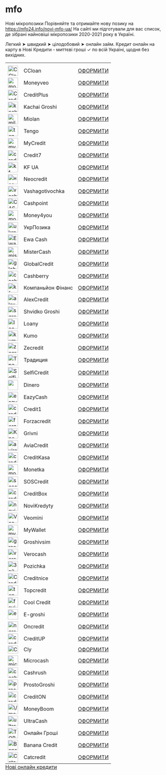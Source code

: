 # mfo
Нові мікропозики
Порівняйте та отримайте нову позику на https://mfo24.info/novi-mfo-ua/ 
На сайті ми підготували для вас список, де зібрані найновіші мікропозики 2020-2021 року в Україні.
<table id="tablepress-mfo" class="tablepress tablepress-id-mfo tablepress-responsive">
<caption style="caption-side:bottom;text-align:left;border:none;background:none;margin:0;padding:0;"><a href="https://mfo24.info/novi-mfo-ua/">Нові онлайн кредити</a></caption>
	Легкий ➤ швидкий ➤ цілодобовий ➤ онлайн займ. Кредит онлайн на карту в Нові Кредити - миттєві гроші ✓ по всій Україні, щодня без вихідних.
<tbody class="row-hover">
<tr class="row-1 odd">
	<td class="column-1"></td><td class="column-2"></td><td class="column-3"></td>
</tr>
<tr class="row-2 even">
	<td class="column-1"><a href="https://fas.st/ZhwHes"><picture class="alignnone size-medium">
<source type="image/webp" srcset="https://mfo24.info/wp-content/uploads/ccloan-mini_0.png.webp">
<img src="https://mfo24.info/wp-content/uploads/ccloan-mini_0.png" width="32" height="32" alt="CCloan">
</picture>
</a></td><td class="column-2">CCloan </td><td class="column-3"><div class="wp-block-button"><a class="wp-block-button__link" href="https://fas.st/ZhwHes">ОФОРМИТИ</a></div></td>
</tr>
<tr class="row-3 odd">
	<td class="column-1"><a href="https://fas.st/2yDa_0"><picture class="alignnone size-medium">
<source type="image/webp" srcset="https://mfo24.info/wp-content/uploads/moneyveo-mini.png.webp">
<img src="https://mfo24.info/wp-content/uploads/moneyveo-mini.png" width="32" height="32" alt="moneyveo">
</picture>
</a></td><td class="column-2">Moneyveo </td><td class="column-3"><div class="wp-block-button"><a class="wp-block-button__link" href="https://fas.st/2yDa_0">ОФОРМИТИ</a></div></td>
</tr>
<tr class="row-4 even">
	<td class="column-1"><picture class="alignnone size-medium">
<source type="image/webp" srcset="https://mfo24.info/wp-content/uploads/creditplus-mini_0.png.webp">
<img src="https://mfo24.info/wp-content/uploads/creditplus-mini_0.png" width="32" height="32" alt="CreditPlus">
</picture>
</td><td class="column-2">CreditPlus </td><td class="column-3"><div class="wp-block-button"><a class="wp-block-button__link" href="https://fas.st/_RJrFa">ОФОРМИТИ</a></div></td>
</tr>
<tr class="row-5 odd">
	<td class="column-1"><a href="https://mfo24.info/go/kachay/" title="Kachay" rel="nofollow" target="_blank" data-linkid="4877" data-nojs="false"><picture class="alignnone size-medium">
<source type="image/webp" srcset="https://mfo24.info/wp-content/uploads/kachaj-mini_0.png.webp">
<img src="https://mfo24.info/wp-content/uploads/kachaj-mini_0.png" width="32" height="32" alt="kachaj">
</picture>
</a></td><td class="column-2">Kachai Groshi </td><td class="column-3"><div class="wp-block-button"><a class="wp-block-button__link" href="https://ad.admitad.com/g/5ka6a81cs50b90780e1ad86e625197/">ОФОРМИТИ</a></div></td>
</tr>
<tr class="row-6 even">
	<td class="column-1"><a href="https://mfo24.info/go/miloan-c2m/" title="MILOAN" rel="nofollow" target="_blank" data-linkid="4691" data-nojs="false"><picture class="alignnone size-medium">
<source type="image/webp" srcset="https://mfo24.info/wp-content/uploads/miloan-mini_0.png.webp">
<img src="https://mfo24.info/wp-content/uploads/miloan-mini_0.png" width="32" height="32" alt="miloan">
</picture>
</a></td><td class="column-2">Miolan </td><td class="column-3"><div class="wp-block-button"><a class="wp-block-button__link" href="https://mfo24.info/go/miloan-c2m/" title="MILOAN" rel="nofollow" target="_blank" data-linkid="4691" data-nojs="false">ОФОРМИТИ</a></div></td>
</tr>
<tr class="row-7 odd">
	<td class="column-1"><a href="https://mfo24.info/go/tengo/" title="Tengo" rel="nofollow" target="_blank" data-linkid="4861" data-nojs="false"><picture class="alignnone size-medium">
<source type="image/webp" srcset="https://mfo24.info/wp-content/uploads/tengo-mini_0.png.webp">
<img src="https://mfo24.info/wp-content/uploads/tengo-mini_0.png" width="32" height="32" alt="tengo">
</picture>
</a></td><td class="column-2">Tengo </td><td class="column-3"><div class="wp-block-button"><a class="wp-block-button__link" href="https://mfo24.info/go/tengo/" title="Tengo" rel="nofollow" target="_blank" data-linkid="4861" data-nojs="false">ОФОРМИТИ</a></div></td>
</tr>
<tr class="row-8 even">
	<td class="column-1"><a href="https://fas.st/1QkgVb"><picture class="alignnone size-medium">
<source type="image/webp" srcset="https://mfo24.info/wp-content/uploads/mycredit-mini.png.webp">
<img src="https://mfo24.info/wp-content/uploads/mycredit-mini.png" width="32" height="32" alt="mycredit">
</picture>
</a></td><td class="column-2">MyCredit </td><td class="column-3"><div class="wp-block-button"><a class="wp-block-button__link" href="https://fas.st/1QkgVb">ОФОРМИТИ</a></div></td>
</tr>
<tr class="row-9 odd">
	<td class="column-1"><a href="https://fas.st/woO3ob"><picture class="alignnone size-medium">
<source type="image/webp" srcset="https://mfo24.info/wp-content/uploads/credit7-mini_0.png.webp">
<img src="https://mfo24.info/wp-content/uploads/credit7-mini_0.png" width="32" height="32" alt="credit7">
</picture>
</a></td><td class="column-2">Credit7 </td><td class="column-3"><div class="wp-block-button is-style-fill"><a class="wp-block-button__link" href="https://ad.admitad.com/g/xdk0yrhpyz0b90780e1a1192a86f48/" target="_blank" rel="noreferrer noopener">ОФОРМИТИ</a></div></td>
</tr>
<tr class="row-10 even">
	<td class="column-1"><a href="https://mfo24.info/go/kf/" title="kf" rel="nofollow" target="_blank" data-linkid="4767" data-nojs="false"><picture class="alignnone size-medium">
<source type="image/webp" srcset="https://mfo24.info/wp-content/uploads/kf-ua-mini_0.png.webp">
<img src="https://mfo24.info/wp-content/uploads/kf-ua-mini_0.png" width="32" height="32" alt="kf-ua-">
</picture>
</a></td><td class="column-2">KF UA </td><td class="column-3"><div class="wp-block-button"><a class="wp-block-button__link" href="https://mfo24.info/go/kf/" title="kf" rel="nofollow" target="_blank" data-linkid="4767" data-nojs="false">ОФОРМИТИ</a></div></td>
</tr>
<tr class="row-11 odd">
	<td class="column-1"><a href="https://mfo24.info/go/neocredit/" title="Neocredit" rel="nofollow" target="_blank" data-linkid="4793" data-nojs="false"><picture class="alignnone size-medium">
<source type="image/webp" srcset="https://mfo24.info/wp-content/uploads/image-4.png.webp">
<img src="https://mfo24.info/wp-content/uploads/image-4.png" width="31" height="31" alt="неокредит">
</picture>
</a></td><td class="column-2">Neocredit </td><td class="column-3"><div class="wp-block-button"><a class="wp-block-button__link" href="https://mfo24.info/go/neocredit/" title="Neocredit" rel="nofollow" target="_blank" data-linkid="4793" data-nojs="false">ОФОРМИТИ</a></div></td>
</tr>
<tr class="row-12 even">
	<td class="column-1"><a href="https://bit.ly/39Ae66A"><picture class="alignnone size-medium">
<source type="image/webp" srcset="https://mfo24.info/wp-content/uploads/vashagotivochka-mini_0.png.webp">
<img src="https://mfo24.info/wp-content/uploads/vashagotivochka-mini_0.png" width="32" height="32" alt="vashagotivochka">
</picture>
</a></td><td class="column-2">Vashagotivochka </td><td class="column-3"><div class="wp-block-button"><a class="wp-block-button__link" href="https://bit.ly/39Ae66A">ОФОРМИТИ</a></div></td>
</tr>
<tr class="row-13 odd">
	<td class="column-1"><a href="https://rdr.stormdigital.biz/MPz5wi"><picture class="alignleft size-full wp-image-5673">
<source type="image/webp" srcset="https://mfo24.info/wp-content/uploads/CASHPOINT-1.png.webp">
<img src="https://mfo24.info/wp-content/uploads/CASHPOINT-1.png" alt="CASHPOINT" width="32" height="32">
</picture>
</a></td><td class="column-2">Cashpoint</td><td class="column-3"><div class="wp-block-button"><a class="wp-block-button__link" href="https://rdr.stormdigital.biz/MPz5wi">ОФОРМИТИ</a></div></td>
</tr>
<tr class="row-14 even">
	<td class="column-1"><a href="https://bit.ly/3kwkTAW"><picture class="alignnone size-medium">
<source type="image/webp" srcset="https://mfo24.info/wp-content/uploads/money4you-mini_0.png.webp">
<img src="https://mfo24.info/wp-content/uploads/money4you-mini_0.png" width="32" height="32" alt="money4you">
</picture>
</a></td><td class="column-2">Money4you </td><td class="column-3"><div class="wp-block-button"><a class="wp-block-button__link" href="http://bit.ly/36nFTCR">ОФОРМИТИ</a></div></td>
</tr>
<tr class="row-15 odd">
	<td class="column-1"><picture class="alignleft size-full wp-image-5739">
<source type="image/webp" srcset="https://mfo24.info/wp-content/uploads/UkrPozika.png.webp">
<img src="https://mfo24.info/wp-content/uploads/UkrPozika.png" alt="ukrpozyka" width="32" height="32">
</picture>
</td><td class="column-2">УкрПозика</td><td class="column-3"><div class="wp-block-button is-style-fill"><a class="wp-block-button__link" href="https://rdr.stormdigital.biz/click?pid=1647&amp;offer_id=41" target="_blank" rel="noreferrer noopener">ОФОРМИТИ</a></div></td>
</tr>
<tr class="row-16 even">
	<td class="column-1"><a href="https://mfo24.info/go/ewa-cash/" title="Ewa Cash" rel="nofollow" target="_blank" data-linkid="5362" data-nojs="false"><picture class="alignleft size-full wp-image-5676">
<source type="image/webp" srcset="https://mfo24.info/wp-content/uploads/EWACASH32.png.webp">
<img src="https://mfo24.info/wp-content/uploads/EWACASH32.png" alt="EWACASH" width="32" height="33">
</picture>
</a></td><td class="column-2">Ewa Cash</td><td class="column-3"><div class="wp-block-button"><a class="wp-block-button__link" href="https://mfo24.info/go/ewa-cash/" title="Ewa Cash" rel="nofollow" target="_blank" data-linkid="5362" data-nojs="false">ОФОРМИТИ</a></div></td>
</tr>
<tr class="row-17 odd">
	<td class="column-1"><a href="https://mfo24.info/go/mistercash/" title="MisterCash" rel="nofollow" target="_blank" data-linkid="4942" data-nojs="false"><picture class="alignnone size-medium">
<source type="image/webp" srcset="https://mfo24.info/wp-content/uploads/mistercash-mini_0.png.webp">
<img src="https://mfo24.info/wp-content/uploads/mistercash-mini_0.png" width="32" height="32" alt="mistercash">
</picture>
</a></td><td class="column-2">MisterCash </td><td class="column-3"><div class="wp-block-button"><a class="wp-block-button__link" href="https://mfo24.info/go/mistercash/" title="MisterCash" rel="nofollow" target="_blank" data-linkid="4942" data-nojs="false">ОФОРМИТИ</a></div></td>
</tr>
<tr class="row-18 even">
	<td class="column-1"><a href="https://mfo24.info/go/globalcredit-2/" title="GlobalCredit" rel="nofollow" target="_blank" data-linkid="4720" data-nojs="false"><picture class="alignnone size-medium">
<source type="image/webp" srcset="https://mfo24.info/wp-content/uploads/globalcredit-mini.png.webp">
<img src="https://mfo24.info/wp-content/uploads/globalcredit-mini.png" width="32" height="32" alt="globalcredit">
</picture>
</a></td><td class="column-2">GlobalCredit </td><td class="column-3"><div class="wp-block-button"><a class="wp-block-button__link" href="https://mfo24.info/go/globalcredit-2/" title="GlobalCredit" rel="nofollow" target="_blank" data-linkid="4720" data-nojs="false">ОФОРМИТИ</a></div></td>
</tr>
<tr class="row-19 odd">
	<td class="column-1"><a href="https://mfo24.info/go/cashberry/" title="Cashberry" rel="nofollow" target="_blank" data-linkid="4781" data-nojs="false"><picture class="alignnone size-medium">
<source type="image/webp" srcset="https://mfo24.info/wp-content/uploads/cashberry-mini_0.png.webp">
<img src="https://mfo24.info/wp-content/uploads/cashberry-mini_0.png" width="32" height="32" alt="cashberry">
</picture>
</a></td><td class="column-2">Cashberry </td><td class="column-3"><div class="wp-block-button"><a class="wp-block-button__link" href="https://mfo24.info/go/cashberry/" title="Cashberry" rel="nofollow" target="_blank" data-linkid="4781" data-nojs="false">ОФОРМИТИ</a></div></td>
</tr>
<tr class="row-20 even">
	<td class="column-1"><a href="https://mfo24.info/kf-2/" rel="attachment wp-att-5604"><picture class="alignleft size-full wp-image-5604">
<source type="image/webp" srcset="https://mfo24.info/wp-content/uploads/kf.png.webp">
<img src="https://mfo24.info/wp-content/uploads/kf.png" alt="kf" width="32" height="30">
</picture>
</a></td><td class="column-2">Компаньйон Фінанс</td><td class="column-3"><div class="wp-block-button"><a class="wp-block-button__link" href="https://mfo24.info/go/cash-kf/" title="CASH-KF" rel="nofollow" target="_blank" data-linkid="5605" data-nojs="false">ОФОРМИТИ</a></div></td>
</tr>
<tr class="row-21 odd">
	<td class="column-1"><a href="https://mfo24.info/go/alexcredit/" title="AlexCredit" rel="nofollow" target="_blank" data-linkid="4726" data-nojs="false"><picture class="alignnone size-medium">
<source type="image/webp" srcset="https://mfo24.info/wp-content/uploads/alexcredit-mini_0.png.webp">
<img src="https://mfo24.info/wp-content/uploads/alexcredit-mini_0.png" width="32" height="32" alt="alexcredit">
</picture>
</a></td><td class="column-2">AlexCredit </td><td class="column-3"><div class="wp-block-button"><a class="wp-block-button__link" href="https://mfo24.info/go/alexcredit/" title="AlexCredit" rel="nofollow" target="_blank" data-linkid="4726" data-nojs="false">ОФОРМИТИ</a></div></td>
</tr>
<tr class="row-22 even">
	<td class="column-1"><a href="https://mfo24.info/go/sh-groshi/" title="SH-Groshi" rel="nofollow" target="_blank" data-linkid="4727" data-nojs="false"><picture class="alignnone size-medium">
<source type="image/webp" srcset="https://mfo24.info/wp-content/uploads/sgroshi-mini.png.webp">
<img src="https://mfo24.info/wp-content/uploads/sgroshi-mini.png" width="32" height="32" alt="sgroshi-min">
</picture>
</a></td><td class="column-2">Shvidko Groshi </td><td class="column-3"><div class="wp-block-button"><a class="wp-block-button__link" href="https://mfo24.info/go/sh-groshi/" title="SH-Groshi" rel="nofollow" target="_blank" data-linkid="4727" data-nojs="false">ОФОРМИТИ</a></div></td>
</tr>
<tr class="row-23 odd">
	<td class="column-1"><a href="https://mfo24.info/go/loany/" title="Loany" rel="nofollow" target="_blank" data-linkid="5144" data-nojs="false"><picture class="alignnone size-medium">
<source type="image/webp" srcset="https://mfo24.info/wp-content/uploads/loany-mini_0.png.webp">
<img src="https://mfo24.info/wp-content/uploads/loany-mini_0.png" width="32" height="32" alt="loany">
</picture>
</a></td><td class="column-2">Loany </td><td class="column-3"><div class="wp-block-button"><a class="wp-block-button__link" href="https://mfo24.info/go/loany/" title="Loany" rel="nofollow" target="_blank" data-linkid="5144" data-nojs="false">ОФОРМИТИ</a></div></td>
</tr>
<tr class="row-24 even">
	<td class="column-1"><a href="https://mfo24.info/go/kumo/" title="Kumo" rel="nofollow" target="_blank" data-linkid="4810" data-nojs="false"><picture class="alignnone size-medium">
<source type="image/webp" srcset="https://mfo24.info/wp-content/uploads/kumo-mini_0.png.webp">
<img src="https://mfo24.info/wp-content/uploads/kumo-mini_0.png" width="32" height="32" alt="kumo">
</picture>
</a></td><td class="column-2">Kumo </td><td class="column-3"><div class="wp-block-button"><a class="wp-block-button__link" href="https://mfo24.info/go/kumo/" title="Kumo" rel="nofollow" target="_blank" data-linkid="4810" data-nojs="false">ОФОРМИТИ</a></div></td>
</tr>
<tr class="row-25 odd">
	<td class="column-1"><a href="https://bit.ly/3mYOnJj"><picture class="alignnone size-medium">
<source type="image/webp" srcset="https://mfo24.info/wp-content/uploads/zesredit-mini.png.webp">
<img src="https://mfo24.info/wp-content/uploads/zesredit-mini.png" width="32" height="32" alt="zecredit">
</picture>
</a></td><td class="column-2">Zecredit </td><td class="column-3"><div class="wp-block-button"><a class="wp-block-button__link" href="https://bit.ly/3mYOnJj">ОФОРМИТИ</a></div></td>
</tr>
<tr class="row-26 even">
	<td class="column-1"><picture class="alignleft size-full wp-image-5791">
<source type="image/webp" srcset="https://mfo24.info/wp-content/uploads/Традиция.png.webp">
<img src="https://mfo24.info/wp-content/uploads/Традиция.png" alt="Традиция" width="32" height="33">
</picture>
</td><td class="column-2">Традиция</td><td class="column-3"><div class="wp-block-button is-style-fill"><a class="wp-block-button__link" href="https://rdr.stormdigital.biz/click?pid=1647&amp;offer_id=636" target="_blank" rel="noreferrer noopener">ОФОРМИТИ</a></div></td>
</tr>
<tr class="row-27 odd">
	<td class="column-1"><picture class="alignleft size-full wp-image-5792">
<source type="image/webp" srcset="https://mfo24.info/wp-content/uploads/SelfiCredit.png.webp">
<img src="https://mfo24.info/wp-content/uploads/SelfiCredit.png" alt="SelfiCredit" width="34" height="34">
</picture>
</td><td class="column-2">SelfiCredit</td><td class="column-3"><div class="wp-block-button is-style-fill"><a class="wp-block-button__link" href="https://rdr.salesdoubler.com.ua/in/offer/2816?aid=82427" target="_blank" rel="noreferrer noopener">ОФОРМИТИ</a></div></td>
</tr>
<tr class="row-28 even">
	<td class="column-1"><a href="https://mfo24.info/go/dinero/" title="Dinero" rel="nofollow" target="_blank" data-linkid="5288" data-nojs="false"><picture class="alignleft size-full wp-image-5289">
<source type="image/webp" srcset="https://mfo24.info/wp-content/uploads/dinero-mini_0-1.png.webp">
<img src="https://mfo24.info/wp-content/uploads/dinero-mini_0-1.png" alt="" width="32" height="32">
</picture>
</a></td><td class="column-2">Dinero</td><td class="column-3"><div class="wp-block-button"><a class="wp-block-button__link" href="https://mfo24.info/go/dinero/" title="Dinero" rel="nofollow" target="_blank" data-linkid="5288" data-nojs="false">ОФОРМИТИ</a></div></td>
</tr>
<tr class="row-29 odd">
	<td class="column-1"><a href="https://rdr.salesdoubler.com.ua/in/offer/2757?aid=82427"><picture class="alignnone size-medium">
<source type="image/webp" srcset="https://mfo24.info/wp-content/uploads/eazycash-mini-1.png.webp">
<img src="https://mfo24.info/wp-content/uploads/eazycash-mini-1.png" width="32" height="32" alt="eazycash">
</picture>
</a></td><td class="column-2">EazyCash</td><td class="column-3"><div class="wp-block-button"><a class="wp-block-button__link" href="https://rdr.salesdoubler.com.ua/in/offer/2757?aid=82427">ОФОРМИТИ</a></div></td>
</tr>
<tr class="row-30 even">
	<td class="column-1"><a href="https://rdr.salesdoubler.com.ua/in/offer/2619?aid=82427"><picture class="alignnone size-medium">
<source type="image/webp" srcset="https://mfo24.info/wp-content/uploads/credit1-mini_0.png.webp">
<img src="https://mfo24.info/wp-content/uploads/credit1-mini_0.png" width="32" height="32" alt="credit1">
</picture>
</a></td><td class="column-2">Credit1 </td><td class="column-3"><div class="wp-block-button"><a class="wp-block-button__link" href="https://rdr.salesdoubler.com.ua/in/offer/2619?aid=82427">ОФОРМИТИ</a></div></td>
</tr>
<tr class="row-31 odd">
	<td class="column-1"><a href="https://fas.st/_nbBDi"><picture class="alignnone size-medium">
<source type="image/webp" srcset="https://mfo24.info/wp-content/uploads/forzacredit-mini.png.webp">
<img src="https://mfo24.info/wp-content/uploads/forzacredit-mini.png" width="32" height="32" alt="forzacredit">
</picture>
</a></td><td class="column-2">Forzacredit </td><td class="column-3"><div class="wp-block-button"><a class="wp-block-button__link" href="https://fas.st/_nbBDi">ОФОРМИТИ</a></div></td>
</tr>
<tr class="row-32 even">
	<td class="column-1"><a href="https://rdr.stormdigital.biz/click?pid=1647&amp;offer_id=162"><picture class="alignleft size-full wp-image-5008">
<source type="image/webp" srcset="https://mfo24.info/wp-content/uploads/favicons-1-1.png.webp">
<img src="https://mfo24.info/wp-content/uploads/favicons-1-1.png" alt="Кредиты онлайн – быстрое оформление заявки и получение денег в долг через интернет не выходя из дома - grivni" width="32" height="32">
</picture>
</a></td><td class="column-2">Grivni</td><td class="column-3"><div class="wp-block-button"><a class="wp-block-button__link" href="https://rdr.salesdoubler.com.ua/in/offer/2619?aid=82427">ОФОРМИТИ</a></div></td>
</tr>
<tr class="row-33 odd">
	<td class="column-1"><a href="https://rdr.salesdoubler.com.ua/in/offer/2758?aid=82427"><picture class="alignleft size-full wp-image-5720">
<source type="image/webp" srcset="https://mfo24.info/wp-content/uploads/aviri_mini-credit.png.webp">
<img src="https://mfo24.info/wp-content/uploads/aviri_mini-credit.png" alt="aviraredit" width="32" height="32">
</picture>
</a></td><td class="column-2">AviaCredit</td><td class="column-3"><div class="wp-block-button"><a class="wp-block-button__link" href="https://mfo24.info/go/aviracredit/" title="AviraCredit" rel="nofollow" target="_blank" data-linkid="4935" data-nojs="false">ОФОРМИТИ</a></div></td>
</tr>
<tr class="row-34 even">
	<td class="column-1"><a href="https://mfo24.info/go/creditkasa/" title="CreditKasa" rel="nofollow" target="_blank" data-linkid="4863" data-nojs="false"><picture class="alignnone size-medium">
<source type="image/webp" srcset="https://mfo24.info/wp-content/uploads/creditkasa-mini_0.png.webp">
<img src="https://mfo24.info/wp-content/uploads/creditkasa-mini_0.png" width="32" height="32" alt="creditkasa">
</picture>
</a></td><td class="column-2">CreditKasa</td><td class="column-3"><div class="wp-block-button"><a class="wp-block-button__link" href="https://bit.ly/3edgVLo">ОФОРМИТИ</a></div></td>
</tr>
<tr class="row-35 odd">
	<td class="column-1"><a href="https://fas.st/oHmSr_"><picture class="alignnone size-medium">
<source type="image/webp" srcset="https://mfo24.info/wp-content/uploads/monetka-mini.png.webp">
<img src="https://mfo24.info/wp-content/uploads/monetka-mini.png" width="32" height="32" alt="monetka">
</picture>
</a></td><td class="column-2">Monetka </td><td class="column-3"><div class="wp-block-button"><a class="wp-block-button__link" href="https://fas.st/oHmSr_">ОФОРМИТИ</a></div></td>
</tr>
<tr class="row-36 even">
	<td class="column-1"><a href="https://mfo24.info/go/sos-credit-2/" title="SOS Credit" rel="nofollow" target="_blank" data-linkid="4875" data-nojs="false"><picture class="alignnone size-medium">
<source type="image/webp" srcset="https://mfo24.info/wp-content/uploads/soscredit-mini.png.webp">
<img src="https://mfo24.info/wp-content/uploads/soscredit-mini.png" width="32" height="32" alt="soscredit">
</picture>
</a></td><td class="column-2">SOSCredit </td><td class="column-3"><div class="wp-block-button"><a class="wp-block-button__link" href="https://mfo24.info/go/sos-credit-2/" title="SOS Credit" rel="nofollow" target="_blank" data-linkid="4875" data-nojs="false">ОФОРМИТИ</a></div></td>
</tr>
<tr class="row-37 odd">
	<td class="column-1"><a href="https://mfo24.info/go/creditbox-taksa/" title="CreditBox Taksa" rel="nofollow" target="_blank" data-linkid="5142" data-nojs="false"><picture class="alignnone size-medium">
<source type="image/webp" srcset="https://mfo24.info/wp-content/uploads/creditbox-mini.png.webp">
<img src="https://mfo24.info/wp-content/uploads/creditbox-mini.png" width="32" height="32" alt="creditbox">
</picture>
</a></td><td class="column-2">CreditBox </td><td class="column-3"><div class="wp-block-button"><a class="wp-block-button__link" href="https://mfo24.info/go/creditbox-taksa/" title="CreditBox Taksa" rel="nofollow" target="_blank" data-linkid="5142" data-nojs="false">ОФОРМИТИ</a></div></td>
</tr>
<tr class="row-38 even">
	<td class="column-1"><a href="https://bit.ly/365VUOL"><picture class="alignnone size-medium">
<source type="image/webp" srcset="https://mfo24.info/wp-content/uploads/novikredyty-mini_0.png.webp">
<img src="https://mfo24.info/wp-content/uploads/novikredyty-mini_0.png" width="32" height="32" alt="novikredyty">
</picture>
</a></td><td class="column-2">NoviKredyty </td><td class="column-3"><div class="wp-block-button"><a class="wp-block-button__link" href="https://bit.ly/365VUOL">ОФОРМИТИ</a></div></td>
</tr>
<tr class="row-39 odd">
	<td class="column-1"><a href="https://mfo24.info/go/veomini/" title="Veomini" rel="nofollow" target="_blank" data-linkid="5650" data-nojs="false"><picture class="alignleft size-full wp-image-5662">
<source type="image/webp" srcset="https://mfo24.info/wp-content/uploads/VeoMini-present-Moneyveo-1.png.webp">
<img src="https://mfo24.info/wp-content/uploads/VeoMini-present-Moneyveo-1.png" alt="VeoMini apps" width="32" height="32">
</picture>
</a></td><td class="column-2">Veomini</td><td class="column-3"><div class="wp-block-button"><a class="wp-block-button__link" href="https://rdr.salesdoubler.com.ua/in/offer/2784?aid=82427">ОФОРМИТИ</a></div></td>
</tr>
<tr class="row-40 even">
	<td class="column-1"><a href="https://mfo24.info/go/mywallet/" title="MyWallet" rel="nofollow" target="_blank" data-linkid="5169" data-nojs="false"><picture class="alignnone size-medium">
<source type="image/webp" srcset="https://mfo24.info/wp-content/uploads/mywallet-mini_0.png.webp">
<img src="https://mfo24.info/wp-content/uploads/mywallet-mini_0.png" width="32" height="32" alt="mywallet">
</picture>
</a></td><td class="column-2">MyWallet </td><td class="column-3"><div class="wp-block-button"><a class="wp-block-button__link" href="https://mfo24.info/go/mywallet/" title="MyWallet" rel="nofollow" target="_blank" data-linkid="5169" data-nojs="false">ОФОРМИТИ</a></div></td>
</tr>
<tr class="row-41 odd">
	<td class="column-1"><a href="https://fas.st/FvqnI1"><picture class="alignnone size-medium">
<source type="image/webp" srcset="https://mfo24.info/wp-content/uploads/groshivsim-mini_0.png.webp">
<img src="https://mfo24.info/wp-content/uploads/groshivsim-mini_0.png" width="32" height="32" alt="groshivsim">
</picture>
</a></td><td class="column-2">Groshivsim </td><td class="column-3"><div class="wp-block-button"><a class="wp-block-button__link" href="https://fas.st/FvqnI1">ОФОРМИТИ</a></div></td>
</tr>
<tr class="row-42 even">
	<td class="column-1"><a href="https://fas.st/6XNMCs"><picture class="alignnone size-medium">
<source type="image/webp" srcset="https://mfo24.info/wp-content/uploads/verocash-mini_0.png.webp">
<img src="https://mfo24.info/wp-content/uploads/verocash-mini_0.png" width="32" height="32" alt="verocash">
</picture>
</a></td><td class="column-2">Verocash </td><td class="column-3"><div class="wp-block-button"><a class="wp-block-button__link" href="https://fas.st/6XNMCs">ОФОРМИТИ</a></div></td>
</tr>
<tr class="row-43 odd">
	<td class="column-1"><a href="https://mfo24.info/go/pozichka/" title="Pozichka" rel="nofollow" target="_blank" data-linkid="5551" data-nojs="false"><img src="https://mfo24.info/wp-content/uploads/Займы-онлайн-до-20000-гривен-—-Pozichka.png" alt="Займы онлайн до 20000 гривен — Pozichka" width="32" height="32" class="alignleft size-full wp-image-5003"></a></td><td class="column-2">Pozichka </td><td class="column-3"><div class="wp-block-button"><a class="wp-block-button__link" href="https://mfo24.info/go/pozichka/" title="Pozichka" rel="nofollow" target="_blank" data-linkid="5551" data-nojs="false">ОФОРМИТИ</a></div></td>
</tr>
<tr class="row-44 even">
	<td class="column-1"><a href="https://fas.st/w5ocBP"><picture class="alignleft size-full wp-image-5006">
<source type="image/webp" srcset="https://mfo24.info/wp-content/uploads/Creditnice-Кредит-онлайн-под-0.png.webp">
<img src="https://mfo24.info/wp-content/uploads/Creditnice-Кредит-онлайн-под-0.png" alt="Creditnice Кредит" width="32" height="32">
</picture>
</a></td><td class="column-2">Creditnice</td><td class="column-3"><div class="wp-block-button"><a class="wp-block-button__link" href="https://fas.st/w5ocBP">ОФОРМИТИ</a></div></td>
</tr>
<tr class="row-45 odd">
	<td class="column-1"><a href="https://bit.ly/38f3w2T"><picture class="alignnone size-medium">
<source type="image/webp" srcset="https://mfo24.info/wp-content/uploads/topcredit-mini_0.png.webp">
<img src="https://mfo24.info/wp-content/uploads/topcredit-mini_0.png" width="32" height="32" alt="topcredit">
</picture>
</a></td><td class="column-2">Topcredit </td><td class="column-3"><div class="wp-block-button"><a class="wp-block-button__link" href="https://tds.pdl-profit.com?offerid=1321&amp;affid=21231">ОФОРМИТИ</a></div></td>
</tr>
<tr class="row-46 even">
	<td class="column-1"><picture class="alignleft size-full wp-image-4668">
<source type="image/webp" srcset="https://mfo24.info/wp-content/uploads/cropped-favicons-1.png.webp">
<img src="https://mfo24.info/wp-content/uploads/cropped-favicons-1.png" alt="favicons" width="32" height="32">
</picture>
</td><td class="column-2">Cool Credit</td><td class="column-3"><div class="wp-block-button is-style-fill"><a class="wp-block-button__link" href="https://rdr.stormdigital.biz/click?pid=1647&amp;offer_id=645" target="_blank" rel="noreferrer noopener">ОФОРМИТИ</a></div></td>
</tr>
<tr class="row-47 odd">
	<td class="column-1"><a href="https://mfo24.info/go/e-groshi/" title="e-groshi" rel="nofollow" target="_blank" data-linkid="4743" data-nojs="false"><picture class="alignnone size-medium">
<source type="image/webp" srcset="https://mfo24.info/wp-content/uploads/e-groshi-mini_0.png.webp">
<img src="https://mfo24.info/wp-content/uploads/e-groshi-mini_0.png" width="32" height="32" alt="e-groshi">
</picture>
</a></td><td class="column-2">E-groshi </td><td class="column-3"><div class="wp-block-button"><a class="wp-block-button__link" href="https://mfo24.info/go/e-groshi/" title="e-groshi" rel="nofollow" target="_blank" data-linkid="4743" data-nojs="false">ОФОРМИТИ</a></div></td>
</tr>
<tr class="row-48 even">
	<td class="column-1"><picture class="alignnone size-medium">
<source type="image/webp" srcset="https://mfo24.info/wp-content/uploads/ncredit.png.webp">
<img src="https://mfo24.info/wp-content/uploads/ncredit.png" width="32" height="32" alt="ncredit">
</picture>
</td><td class="column-2">Oncredit </td><td class="column-3"><div class="wp-block-button"><a class="wp-block-button__link" href="https://mfo24.info/go/on_credit/" title="On_Credit" rel="nofollow" target="_blank" data-linkid="5770" data-nojs="false">ОФОРМИТИ</a></div></td>
</tr>
<tr class="row-49 odd">
	<td class="column-1"><a href="https://mfo24.info/go/creditup/" title="CreditUp" rel="nofollow" target="_blank" data-linkid="5510" data-nojs="false"><picture class="alignnone size-medium">
<source type="image/webp" srcset="https://mfo24.info/wp-content/uploads/creditup-mini.png.webp">
<img src="https://mfo24.info/wp-content/uploads/creditup-mini.png" width="32" height="32" alt="creditup">
</picture>
</a></td><td class="column-2">CreditUP</td><td class="column-3"><div class="wp-block-button"><a class="wp-block-button__link" href="https://mfo24.info/go/creditup/" title="CreditUp" rel="nofollow" target="_blank" data-linkid="5510" data-nojs="false">ОФОРМИТИ</a></div></td>
</tr>
<tr class="row-50 even">
	<td class="column-1"><picture class="alignleft size-full wp-image-5078">
<source type="image/webp" srcset="https://mfo24.info/wp-content/uploads/Онлайн-займы-на-карту-срочно-Займер.png.webp">
<img src="https://mfo24.info/wp-content/uploads/Онлайн-займы-на-карту-срочно-Займер.png" alt="CLY Онлайн займы на карту срочно - Займер" width="32" height="25">
</picture>
</td><td class="column-2">Cly</td><td class="column-3"><div class="wp-block-button"><a class="wp-block-button__link" href="https://mfo24.info/go/cly/" title="CLY" rel="nofollow" target="_blank" data-linkid="5076" data-nojs="false">ОФОРМИТИ</a></div></td>
</tr>
<tr class="row-51 odd">
	<td class="column-1"><a href="https://fas.st/ma1OM"><picture class="alignnone size-medium">
<source type="image/webp" srcset="https://mfo24.info/wp-content/uploads/microcash-mini_0.png.webp">
<img src="https://mfo24.info/wp-content/uploads/microcash-mini_0.png" width="32" height="32" alt="microcash">
</picture>
</a></td><td class="column-2">Microcash </td><td class="column-3"><div class="wp-block-button"><a class="wp-block-button__link" href="https://rdr.salesdoubler.com.ua/in/offer/1823?aid=82427">ОФОРМИТИ</a></div></td>
</tr>
<tr class="row-52 even">
	<td class="column-1"><a href="https://mfo24.info/go/cashrush/" title="Cashrush" rel="nofollow" target="_blank" data-linkid="4792" data-nojs="false"><picture class="alignnone size-medium">
<source type="image/webp" srcset="https://mfo24.info/wp-content/uploads/cashrush.png.webp">
<img src="https://mfo24.info/wp-content/uploads/cashrush.png" width="32" height="32" alt="cashrush">
</picture>
</a></td><td class="column-2">Cashrush</td><td class="column-3"><div class="wp-block-button"><a class="wp-block-button__link" href="https://mfo24.info/go/cashrush/" title="Cashrush" rel="nofollow" target="_blank" data-linkid="4792" data-nojs="false">ОФОРМИТИ</a></div></td>
</tr>
<tr class="row-53 odd">
	<td class="column-1"><a href="https://mfo24.info/go/prostogroshi/" title="ProstoGroshi" rel="nofollow" target="_blank" data-linkid="4694" data-nojs="false"><picture class="alignnone size-medium">
<source type="image/webp" srcset="https://mfo24.info/wp-content/uploads/prostozaim_logo_mini.png.webp">
<img src="https://mfo24.info/wp-content/uploads/prostozaim_logo_mini.png" width="32" height="32" alt="prostozaim">
</picture>
</a></td><td class="column-2">ProstoGroshi </td><td class="column-3"><div class="wp-block-button"><a class="wp-block-button__link" href="https://mfo24.info/go/prostogroshi/" title="ProstoGroshi" rel="nofollow" target="_blank" data-linkid="4694" data-nojs="false">ОФОРМИТИ</a></div></td>
</tr>
<tr class="row-54 even">
	<td class="column-1"><a href="https://mfo24.info/go/crediton/" title="Crediton" rel="nofollow" target="_blank" data-linkid="5276" data-nojs="false"><picture class="alignleft size-full wp-image-5280">
<source type="image/webp" srcset="https://mfo24.info/wp-content/uploads/crediton_mini-1.png.webp">
<img src="https://mfo24.info/wp-content/uploads/crediton_mini-1.png" alt="crediton mfo" width="32" height="32">
</picture>
</a></td><td class="column-2">CreditON</td><td class="column-3"><div class="wp-block-button"><a class="wp-block-button__link" href="https://mfo24.info/go/crediton/" title="Crediton" rel="nofollow" target="_blank" data-linkid="5276" data-nojs="false">ОФОРМИТИ</a></div></td>
</tr>
<tr class="row-55 odd">
	<td class="column-1"><a href="https://bit.ly/3jNdHiF"><picture class="alignnone size-medium">
<source type="image/webp" srcset="https://mfo24.info/wp-content/uploads/moneyboom-mini_0.png.webp">
<img src="https://mfo24.info/wp-content/uploads/moneyboom-mini_0.png" width="32" height="32" alt="\/moneyboom">
</picture>
</a></td><td class="column-2">MoneyBoom</td><td class="column-3"><div class="wp-block-button"><a class="wp-block-button__link" href="https://bit.ly/3jNdHiF">ОФОРМИТИ</a></div></td>
</tr>
<tr class="row-56 even">
	<td class="column-1"><a href="https://mfo24.info/go/ultracash/" title="UltraCash" rel="nofollow" target="_blank" data-linkid="5174" data-nojs="false"><picture class="alignleft size-full wp-image-5281">
<source type="image/webp" srcset="https://mfo24.info/wp-content/uploads/ultracash-mini_0-1.png.webp">
<img src="https://mfo24.info/wp-content/uploads/ultracash-mini_0-1.png" alt="ultracash logo mfo" width="32" height="32">
</picture>
</a></td><td class="column-2">UltraCash</td><td class="column-3"><div class="wp-block-button"><a class="wp-block-button__link" href="https://mfo24.info/go/ultracash/" title="UltraCash" rel="nofollow" target="_blank" data-linkid="5174" data-nojs="false">ОФОРМИТИ</a></div></td>
</tr>
<tr class="row-57 odd">
	<td class="column-1"><picture class="alignleft size-full wp-image-5927">
<source type="image/webp" srcset="https://mfo24.info/wp-content/uploads/favicons-3.png.webp">
<img src="https://mfo24.info/wp-content/uploads/favicons-3.png" alt="ТОВ «СПОЖИВЧИЙ ЦЕНТР»" width="32" height="32">
</picture>
</td><td class="column-2">Онлайн Гроші</td><td class="column-3"><div class="wp-block-button is-style-fill"><a class="wp-block-button__link" href="https://rdr.salesdoubler.com.ua/in/offer/2928?aid=82427" target="_blank" rel="noreferrer noopener">ОФОРМИТИ</a></div></td>
</tr>
<tr class="row-58 even">
	<td class="column-1"><picture class="alignleft size-full wp-image-5935">
<source type="image/webp" srcset="https://mfo24.info/wp-content/uploads/bananna-credit-mfo24.png.webp">
<img src="https://mfo24.info/wp-content/uploads/bananna-credit-mfo24.png" alt="Bananna Credit" width="32" height="32">
</picture>
</td><td class="column-2">Banana Credit</td><td class="column-3"><div class="wp-block-button is-style-fill"><a class="wp-block-button__link" href="https://rdr.salesdoubler.com.ua/in/offer/2805?aid=82427" target="_blank" rel="noreferrer noopener">ОФОРМИТИ</a></div></td>
</tr>
<tr class="row-59 odd">
	<td class="column-1"><picture class="alignleft size-full wp-image-5937">
<source type="image/webp" srcset="https://mfo24.info/wp-content/uploads/catcredit.png.webp">
<img src="https://mfo24.info/wp-content/uploads/catcredit.png" alt="Catcredit MFO" width="32" height="32">
</picture>
</td><td class="column-2">Catcredit</td><td class="column-3"><div class="wp-block-button is-style-fill"><a class="wp-block-button__link" href="https://ad.admitad.com/g/a6ad96xcis0b90780e1ab220c71ac1/" target="_blank" rel="noreferrer noopener">ОФОРМИТИ</a></div></td>
</tr>
</tbody>
</table>
